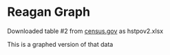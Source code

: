 # Reagan Graph

Downloaded table #2 from [census.gov](https://www.census.gov/data/tables/time-series/demo/income-poverty/historical-poverty-people.html) as hstpov2.xlsx

This is a graphed version of that data 